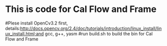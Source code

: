# This is code for Cal Flow and Frame

#Plese install OpenCv3.2 first, details:http://docs.opencv.org/2.4/doc/tutorials/introduction/linux_install/linux_install.html;and gcc, g++, yasm
#run build.sh to build the bin for Cal Flow and Frame
